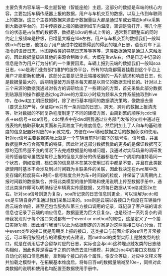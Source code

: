 主要负责内容车端一级主题智舱（智能座舱）主题，这部分的数据是车端的核心内容，主要包括车辆传感器上报的数据，用户与车机交互的数据，以及上传到车联网上的数据，这三个主要的数据来源由于数据量巨大都是通过车或云端走kafka采集到大数据平台的。其中传感器上报的数据例如车内温度，空调是否打开，哪几个座位的状态是占位型的数据等，数据是以kv的格式上传的，通常我们跟整车的同时约定上报频率是秒级，日增量大概在10e左右。用户与车机交互的数据我们一般叫做cdc的日志，他包涵了用户通过中控触摸得到的得到的埋点日志，语音对车下达指令的语音日志，地图搜索类的导航日志等等等等，这类数据通常是通过人来触发的，因此数据量级较其他的来源会稍微少点，大概在1kw左右，但是日志中记录的信息是作为用户行为分析的一个重要因素。车辆上报到云端的数据我们一般叫soa日志，soa是我们业务部门维护的服务平台，所有的功能都需要挂载到这个平台上用户才能更新和使用，这部分主要是记录云端接收到的一系列请求和响应日志，也是数据量最大的，后期销量破万后基本每天都是以百亿的数据去增长的。针对以上三个来源的数据我通过对各方的调研给出了一些建设的方案，首先采集此部分数据到贴源层的操作都是通过log2hive的方案以小时级为频率从文件系统抽取到hive中，在dwd加工明细数据时，除了进行基本相同的数据清洗策略，像数据去重（要求比较严苛，保证每ms只有一条对应的日志)，跨天，跨月的数据上报清洗等，针对数据的不同复杂程度制定了不同的建模方案，由简到繁的顺序为cdc埋点->ee信号->soa信号。cdc埋点中在dwd层我通过业务部门发布的文档中通过在线表格的抽取获取其页面和元素粒度下的维度信息，然后附加上了人和车的基础维度的信息配置好对应的dqc就完成，方便在dwd基础数据之后的数据获取和使用。针对ee信号主要数据实际上就是一个车辆当前时间戳下的信号名，信号值，并且数据量巨大符合高窄表的特征，因此针对这部分数据我做的更多的是保证数据可支撑的范围尽量不变的情况下去完成数据量的缩减问题，我通过对实际场景的调研发现传感器信号虽然是每秒上报的但是大部分的传感器都是在一个周期内维持着同一个状态，例如空调，档位类的信息基本在某次使用过程中都是不变，并且在此类数据使用时基本不会涉及到以时间戳为关联条件的关联，因此我决定在dwd层中改变存储的粒度将车+时间+信号粒度合并为车+时间段的粒度，并保留了该周期内上报时间戳的数据集合，并将此类模型的维护策略和使用说明上传至数据手册中，通过此类操作即可以明确标记车辆真实传感数据，又将每日数据从10e缩减至2e左右。针对soa信号则更为复杂，soa所记录的日志信息则更全，可以理解为cdc和ee是车辆自身产生通过我们采集过来的。soa则是云端以各接口为粒度在车辆操作后云端会响应，甚至还包含服务队第三方接口调用的记录，既记录了客户端的请求信息也记录了云端的响应信息，数据量更为巨大且复杂。也是经过一系列复杂的调研我发现对于每个接口来说都有一个event or method的属性，这是定义了一个接口实际功能，因此当时我当时以此为依据制定的方案是对这两类接口尽心分治，其中event类型的接口就是周期类上报的接口，这类接口与前面介绍的ee信号非常接近，可以采用按照对应的建模方式去建设，而method的类型实际上是触发型的接口，就是在调用后才会留存对应的日志，实际也会与cdc这种埋点触发类的日志结构相似，因此也算是得益于之前的场景去进行建模，并通过soa中的接口文档做了自动化的接口信息解析，拿到每个接口的各个属性，像安全等级，对应中文释义等并加载之模型中，在拓展基本维度后，将每日百e的数据量缩减至10e+，同样对此类数据的说明和使用也均配置至数据使用手册中。